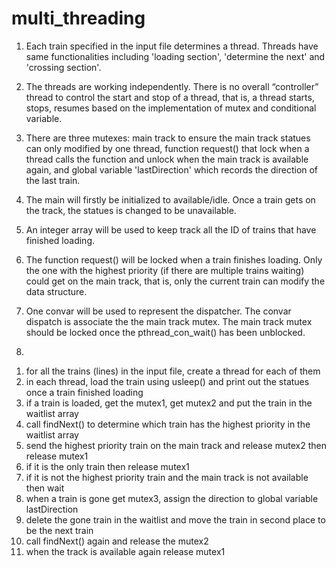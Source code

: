 # multi_threading

1. Each train specified in the input file determines a thread. Threads have same functionalities including 'loading section', 'determine the next' and 'crossing section'.

2. The threads are working independently. There is no overall “controller” thread to control the start and stop of a thread, that is, a thread starts, stops, resumes based on the implementation of mutex and conditional variable.
 
3. There are three mutexes: main track to ensure the main track statues can only modified by one thread, function request() that lock when a thread calls the function and unlock when the main track is available again, and global variable 'lastDirection' which records the direction of the last train.

4. The main will firstly be initialized to available/idle. Once a train gets on the track, the statues is changed to be unavailable.

5. An integer array will be used to keep track all the ID of trains that have finished loading.

6. The function request() will be locked when a train finishes loading. Only the one with the highest priority (if there are multiple trains waiting) could get on the main track, that is, only the current train can modify the data structure.

7. One convar will be used to represent the dispatcher. The convar dispatch is associate the the main track mutex. The main track mutex should be locked once the pthread_con_wait() has been unblocked.

8.
1) for all the trains (lines) in the input file, create a thread for each of them
2) in each thread, load the train using usleep() and print out the statues once a train finished loading
3) if a train is loaded, get the mutex1, get mutex2 and put the train in the waitlist array
4) call findNext() to determine which train has the highest priority in the waitlist array
5) send the highest priority train on the main track and release mutex2 then release mutex1
6) if it is the only train then release mutex1
7) if it is not the highest priority train and the main track is not available then wait
8) when a train is gone get mutex3, assign the direction to global variable lastDirection
9) delete the gone train in the waitlist and move the train in second place to be the next train
10) call findNext() again and release the mutex2
11) when the track is available again release mutex1
